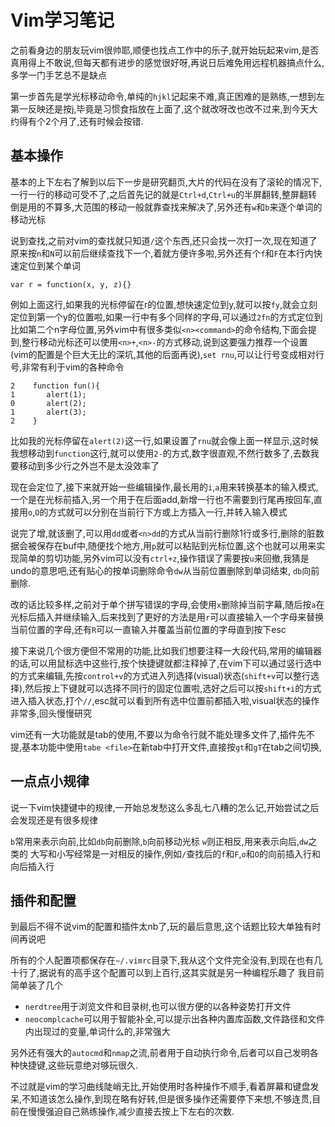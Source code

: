 # Vim学习笔记

之前看身边的朋友玩vim很帅耶,顺便也找点工作中的乐子,就开始玩起来vim,是否真用得上不敢说,但每天都有进步的感觉很好呀,再说日后难免用远程机器搞点什么,多学一门手艺总不是缺点

第一步首先是学光标移动命令,单纯的`hjkl`记起来不难,真正困难的是熟练,一想到左第一反映还是按j,毕竟是习惯食指放在上面了,这个就改呀改也改不过来,到今天大约得有个2个月了,还有时候会按错.

## 基本操作

基本的上下左右了解到以后下一步是研究翻页,大片的代码在没有了滚轮的情况下,一行一行的移动可受不了,之后首先记的就是`Ctrl+d`,`Ctrl+u`的半屏翻转,整屏翻转倒是用的不算多,大范围的移动一般就靠查找来解决了,另外还有`w`和`b`来逐个单词的移动光标

说到查找,之前对vim的查找就只知道`/`这个东西,还只会找一次打一次,现在知道了原来按`n`和`N`可以前后继续查找下一个,着就方便许多啦,另外还有个`f`和`F`在本行内快速定位到某个单词

    var r = function(x, y, z){}

例如上面这行,如果我的光标停留在r的位置,想快速定位到y,就可以按`fy`,就会立刻定位到第一个y的位置啦,如果一行中有多个同样的字母,可以通过`2fn`的方式定位到比如第二个n字母位置,另外vim中有很多类似`<n><command>`的命令结构,下面会提到,整行移动光标还可以使用`<n>+`,`<n>-`的方式移动,说到这要强力推荐一个设置(vim的配置是个巨大无比的深坑,其他的后面再说),`set rnu`,可以让行号变成相对行号,非常有利于vim的各种命令

    2    function fun(){
    1       alert(1);
    0       alert(2);
    1       alert(3);
    2    }
    
比如我的光标停留在`alert(2)`这一行,如果设置了`rnu`就会像上面一样显示,这时候我想移动到`function`这行,就可以使用`2-`的方式,数字很直观,不然行数多了,去数我要移动到多少行之外岂不是太没效率了

现在会定位了,接下来就开始一些编辑操作,最长用的`i`,`a`用来转换基本的输入模式,一个是在光标前插入,另一个用于在后面add,新增一行也不需要到行尾再按回车,直接用`o`,`O`的方式就可以分别在当前行下方或上方插入一行,并转入输入模式

说完了增,就该删了,可以用`dd`或者`<n>dd`的方式从当前行删除1行或多行,删除的脏数据会被保存在buf中,随便找个地方,用`p`就可以粘贴到光标位置,这个也就可以用来实现简单的剪切功能,另外vim可以没有`ctrl+z`,操作错误了需要按`u`来回撤,我猜是undo的意思吧,还有贴心的按单词删除命令`dw`从当前位置删除到单词结束, `db`向前删除.

改的话比较多样,之前对于单个拼写错误的字母,会使用`x`删除掉当前字幕,随后按`a`在光标后插入并继续输入,后来找到了更好的方法是用`r`可以直接输入一个字母来替换当前位置的字母,还有`R`可以一直输入并覆盖当前位置的字母直到按下esc

接下来说几个很方便但不常用的功能,比如我们想要注释一大段代码,常用的编辑器的话,可以用鼠标选中这些行,按个快捷键就都注释掉了,在vim下可以通过竖行选中的方式来编辑,先按`control+v`的方式进入列选择(visual)状态(`shift+v`可以整行选择),然后按上下键就可以选择不同行的固定位置啦,选好之后可以按`shift+i`的方式进入插入状态,打个`//`,esc就可以看到所有选中位置前都插入啦,visual状态的操作非常多,回头慢慢研究

vim还有一大功能就是tab的使用,不要以为命令行就不能处理多文件了,插件先不提,基本功能中使用`tabe <file>`在新tab中打开文件,直接按`gt`和`gT`在tab之间切换,

## 一点点小规律
说一下vim快捷键中的规律,一开始总发愁这么多乱七八糟的怎么记,开始尝试之后会发现还是有很多规律

`b`常用来表示向前,比如`db`向前删除,`b`向前移动光标
`w`则正相反,用来表示向后,`dw`之类的
大写和小写经常是一对相反的操作,例如`/`查找后的`f`和`F`,`o`和`O`的向前插入行和向后插入行

## 插件和配置

到最后不得不说vim的配置和插件太nb了,玩的最后意思,这个话题比较大单独有时间再说吧

所有的个人配置项都保存在`~/.vimrc`目录下,我从这个文件完全没有,到现在也有几十行了,据说有的高手这个配置可以到上百行,这其实就是另一种编程乐趣了
我目前简单装了几个

* `nerdtree`用于浏览文件和目录树,也可以很方便的以各种姿势打开文件
* `neocomplcache`可以用于智能补全,可以提示出各种内置库函数,文件路径和文件内出现过的变量,单词什么的,非常强大

另外还有强大的`autocmd`和`nmap`之流,前者用于自动执行命令,后者可以自己发明各种快捷键,这些玩意绝对够玩很久.

不过就是vim的学习曲线陡峭无比,开始使用时各种操作不顺手,看着屏幕和键盘发呆,不知道该怎么操作,到现在略有好转,但是很多操作还需要停下来想,不够连贯,目前在慢慢强迫自己熟练操作,减少直接去按上下左右的次数.



